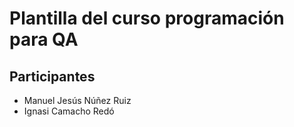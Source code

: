 # Plantilla del curso programación para QA

## Participantes
- Manuel Jesús Núñez Ruiz
- Ignasi Camacho Redó
